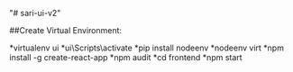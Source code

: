 "# sari-ui-v2" 

##Create Virtual Environment:

*virtualenv ui
*ui\Scripts\activate
*pip install nodeenv
*nodeenv virt
*npm install -g create-react-app
*npm audit
*cd frontend
*npm start